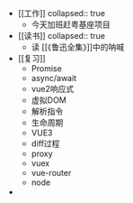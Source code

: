- [[工作]]
  collapsed:: true
	- 今天加班赶粤基座项目
- [[读书]]
  collapsed:: true
	- 读 [[《鲁迅全集》]]中的呐喊
- [[复习]]
	- Promise
	- async/await
	- vue2响应式
	- 虚拟DOM
	- 解析指令
	- 生命周期
	- VUE3
	- diff过程
	- proxy
	- vuex
	- vue-router
	- node
-